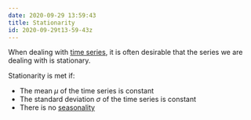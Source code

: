 ```yaml
---
date: 2020-09-29 13:59:43
title: Stationarity 
id: 2020-09-29t13-59-43z
---
```


When dealing with [time series](./2020-09-23t15-18-55z.md), it is often
desirable that the series we are dealing with is stationary.

Stationarity is met if:

- The mean $\mu$ of the time series is constant
- The standard deviation $\sigma$ of the time series is constant
- There is no [seasonality](./2020-09-29t14-15-02z.md)

